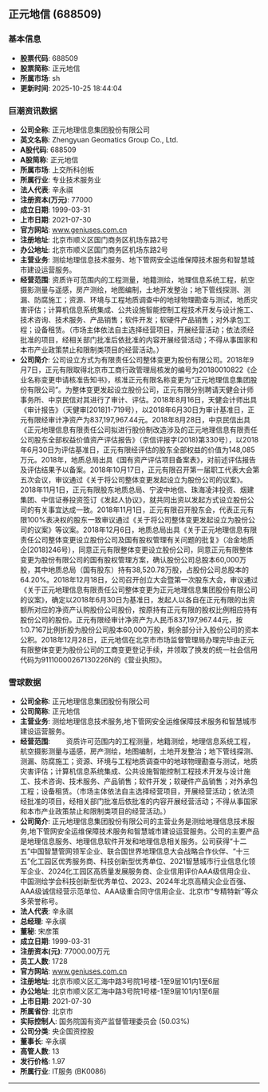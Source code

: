## 正元地信 (688509)

### 基本信息

- **股票代码**: 688509
- **股票简称**: 正元地信
- **所属市场**: sh
- **更新时间**: 2025-10-25 18:44:04

### 巨潮资讯数据

- **公司全称**: 正元地理信息集团股份有限公司
- **英文名称**: Zhengyuan Geomatics Group Co., Ltd.
- **A股代码**: 688509
- **A股简称**: 正元地信
- **所属市场**: 上交所科创板
- **所属行业**: 专业技术服务业
- **法人代表**: 辛永祺
- **注册资本(万元)**: 77000
- **成立日期**: 1999-03-31
- **上市日期**: 2021-07-30
- **官方网站**: www.geniuses.com.cn
- **注册地址**: 北京市顺义区国门商务区机场东路2号
- **办公地址**: 北京市顺义区国门商务区机场东路2号
- **主营业务**: 测绘地理信息技术服务、地下管网安全运维保障技术服务和智慧城市建设运营服务。
- **经营范围**: 资质许可范围内的工程测量，地籍测绘，地理信息系统工程，航空摄影测量与遥感，房产测绘，地图编制，土地开发整治；地下管线探测、测漏、防腐施工；资源、环境与工程地质调查中的地球物理勘查与测试，地质灾害评估；计算机信息系统集成、公共设施智能控制工程技术开发与设计施工、技术咨询、技术服务、产品销售；软件开发；软硬件产品销售；对外承包工程；设备租赁。（市场主体依法自主选择经营项目，开展经营活动；依法须经批准的项目，经相关部门批准后依批准的内容开展经营活动；不得从事国家和本市产业政策禁止和限制类项目的经营活动。）
- **公司简介**: 公司设立方式为有限责任公司整体变更为股份有限公司。2018年9月7日，正元有限取得北京市工商行政管理局核发的编号为20180010822《企业名称变更申请核准告知书》，核准正元有限名称变更为“正元地理信息集团股份有限公司”。为整体变更发起设立股份公司，正元有限分别聘请天健会计师事务所、中京民信对其进行了审计、评估。2018年8月16日，天健会计师出具《审计报告》（天健审[2018]1-719号），以2018年6月30日为审计基准日，正元有限经审计净资产为837,197,967.44元。2018年8月28日，中京民信出具《正元地理信息有限责任公司拟进行股份制改造涉及的正元地理信息有限责任公司股东全部权益价值资产评估报告》（京信评报字(2018)第330号），以2018年6月30日为评估基准日，正元有限经评估的股东全部权益的价值为148,085万元。2018年，地质总局出具《国有资产评估项目备案表》，对前述评估报告及评估结果予以备案。2018年10月17日，正元有限召开第一届职工代表大会第五次会议，审议通过《关于将公司整体变更发起设立为股份公司的议案》。2018年11月1日，正元有限股东地质总局、宁波中地信、珠海凌沣投资、烟建集团、中信证券投资签订《发起人协议》，就共同出资以发起方式设立股份公司的有关事宜达成一致。2018年11月1日，正元有限召开股东会，代表正元有限100%表决权的股东一致审议通过《关于将公司整体变更发起设立为股份公司的议案》等议案。2018年12月6日，地质总局出具《关于正元地理信息有限责任公司整体变更设立股份公司及国有股权管理有关问题的批复》（冶金地质企[2018]246号），同意正元有限整体变更设立股份公司，同意正元有限整体变更为股份有限公司的国有股权管理方案，确认股份公司总股本60,000万股，其中地质总局（国有股东）持有38,520.78万股，占股份公司总股本的64.20%。2018年12月18日，公司召开创立大会暨第一次股东大会，审议通过《关于正元地理信息有限责任公司整体变更为正元地理信息集团股份有限公司的议案》，确定以2018年6月30日为基准日，发起人以各自在正元有限的出资额所对应的净资产认购股份公司股份，按原持有正元有限的股权比例相应持有股份公司的股份。正元有限经审计净资产为人民币837,197,967.44元，按1:0.7167比例折股为股份公司股本60,000万股，剩余部分计入股份公司的资本公积。2018年12月28日，正元地信在北京市市场监督管理局办理完毕由正元有限整体变更为股份公司的工商变更登记手续，并领取了换发的统一社会信用代码为91110000267130226N的《营业执照》。

### 雪球数据

- **公司全称**: 正元地理信息集团股份有限公司
- **公司简称**: 正元地信
- **主营业务**: 测绘地理信息技术服务,地下管网安全运维保障技术服务和智慧城市建设运营服务。
- **经营范围**: 　　资质许可范围内的工程测量，地籍测绘，地理信息系统工程，航空摄影测量与遥感，房产测绘，地图编制，土地开发整治；地下管线探测、测漏、防腐施工；资源、环境与工程地质调查中的地球物理勘查与测试，地质灾害评估；计算机信息系统集成、公共设施智能控制工程技术开发与设计施工、技术咨询、技术服务、产品销售；软件开发；软硬件产品销售；对外承包工程；设备租赁。（市场主体依法自主选择经营项目，开展经营活动；依法须经批准的项目，经相关部门批准后依批准的内容开展经营活动；不得从事国家和本市产业政策禁止和限制类项目的经营活动。）
- **公司简介**: 正元地理信息集团股份有限公司的主营业务是测绘地理信息技术服务,地下管网安全运维保障技术服务和智慧城市建设运营服务。公司的主要产品是地理信息服务、地理信息软件开发和地理信息相关服务。公司获得“十二五”中国智慧管网领军企业、联合国世界地理信息大会战略合作伙伴、“十三五”化工园区优秀服务商、科技创新型优秀单位、2021智慧城市行业信息化领军企业、2024化工园区高质量发展服务商、企业信用评价AAA级信用企业、中国测绘学会科技创新型优秀单位、2023、2024年北京高精尖企业百强、AAA级诚信经营示范单位、AAA级重合同守信用企业、北京市“专精特新”等众多荣誉称号。
- **法人代表**: 辛永祺
- **总经理**: 辛永祺
- **董秘**: 宋彦策
- **成立日期**: 1999-03-31
- **注册资本(元)**: 77000.00万元
- **员工人数**: 1728
- **官方网站**: www.geniuses.com.cn
- **注册地址**: 北京市顺义区汇海中路3号院1号楼-1至9层101内1至6层
- **办公地址**: 北京市顺义区汇海中路3号院1号楼-1至9层101内1至6层
- **上市日期**: 2021-07-30
- **所属省份**: 北京市
- **实际控制人**: 国务院国有资产监督管理委员会 (50.03%)
- **公司分类**: 央企国资控股
- **董事长**: 辛永祺
- **高管人数**: 13
- **发行价格**: 1.97
- **所属行业**: IT服务 (BK0086)

---